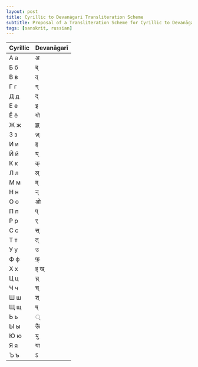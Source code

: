 ```yaml
---
layout: post
title: Cyrillic to Devanāgarī Transliteration Scheme
subtitle: Proposal of a Transliteration Scheme for Cyrillic to Devanāgarī in order to promote writing of Russian in Devanāgarī 
tags: [sanskrit, russian]
---
```


Cyrillic  |Devanāgarī
----------|----------
А а       | अ         
Б б       | ब्         
В в       | व्        
Г г       | ग्         
Д д       | द्         
Е е       | इ         
Ё ё       | यो          
Ж ж       | झ़्          
З з       | ज़्            
И и       | इ            
Й й       | य्          
К к       | क्           
Л л       | ल्          
М м       | म्           
Н н       | न्              
О о       | ओ            
П п       | प्         
Р р       | र्            
С с       | स्              
Т т       | त्              
У у       | उ           
Ф ф       | फ़्            
Х х       | ह् ख्       
Ц ц       | च़्            
Ч ч       | च्                  
Ш ш       | श्            
Щ щ       | ष्             
Ь ь       |  ्           
Ы ы       | ऊै           
Ю ю       | यु         
Я я       | या         
Ъ ъ       | ऽ          
